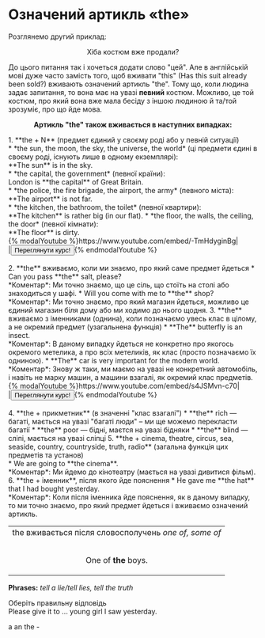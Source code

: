 # Означений артикль «the»
Розглянемо другий приклад:
<p align="center"><span class="p1">Хiба костюм вже продали?</span></p>

До цього питання так i хочеться додати слово "цей". Але в англiйськiй мовi дуже часто замiсть того, щоб вживати "this" (Has this suit already been sold?) вживають означений артикль "thе". Тому що, коли людина задає запитання, то вона має на увазi **певний** костюм. Можливо, це той костюм, про який вона вже мала бесiду з iншою людиною й та/той зрозумiє, про що йде мова.

<p align="center"><b>Артикль "the" також вживається в наступних випадках:</b></p>
1. <span class="p1">**the + N**</span> (предмет єдиний у своєму родi або у певнiй ситуацiї)<br>
 * *the sun, the moon, the sky, the universe, the world* (цi предмети єдинi в своєму родi, iснують лише в одному екземплярi):<br>
 **The sun** is in the sky.<br>
 * *the capital, the government* (певної країни):<br>
 London is **the capital** of Great Britain.<br>
 * *the police, the fire brigade, the airport, the army* (певного мiста):<br>
 **The airport** is not far.<br>
 * *the kitchen, the bathroom, the toilet* (певної квартири):<br>
 **The kitchen** is rather big (in our flat).
 * *the floor, the walls, the ceiling, the door* (певної кiмнати):<br>
 **The floor** is dirty.<br>
<div>
{% modalYoutube %}https://www.youtube.com/embed/-TmHdyginBg|
<div class="popup" style="background-image: url('https://cdn.rawgit.com/chudaol/ed-era-book-english/master/picsforvid/vzhivannya_article_the(1).png');">
  <div id="youtube-logo">
  </div>
</div>
|<a href="https://study.ed-era.com/courses/EdEra/E101/e101/about"><button class="but">Переглянути курс!</button></a>{% endmodalYoutube %}
</div><br>
2. <span class="p1">**the**</span> вживаємо, коли ми знаємо, про який саме предмет йдеться
 * Can you pass **the** salt, please?<br>
  *Коментар*: Ми точно знаємо, що це сiль, що стоїть на столi
або знаходиться у шафi.
 * Will you come with me to **the** shop?<br>
  *Коментар*: Ми точно знаємо, про який магазин йдеться, можливо це єдиний магазин бiля дому або ми ходимо до нього щодня.
3. <span class="p1">**the**</span> вживаємо з iменниками (однина), коли позначаємо увесь клас в цiлому, а не окремий предмет (узагальнена функцiя)
 * **The** butterfly is an insect.<br>
 *Коментар*: В даному випадку йдеться не конкретно про якогось окремого метелика, а про всiх метеликiв, як клас (просто позначаємо їх одниною).
 * **The** car is very important for the modern world.<br>
 *Коментар*: Знову ж таки, ми маємо на увазi не конкретний автомобiль, i навiть не марку машин, а машини взагалi, як окремий клас предметiв.<br>
<div>
{% modalYoutube %}https://www.youtube.com/embed/s4JSMvn-c70|
<div class="popup" style="background-image: url('https://cdn.rawgit.com/chudaol/ed-era-book-english/master/picsforvid/vzhivannya_article_the(2).png');">
  <div id="youtube-logo">
  </div>
</div>
|<a href="https://study.ed-era.com/courses/EdEra/E101/e101/about"><button class="but">Переглянути курс!</button></a>{% endmodalYoutube %}
</div><br>
4. <span class="p1">**the + прикметник**</span> (в значеннi "клас взагалi")
 * **the** rich — багатi, мається на увазi "багатi люди" – ми ще можемо перекласти багатiї
 * **the** poor — бiднi, маєтся на увазi бiдняки
 * **the** blind — слiпi, мається на увазi слiпцi
5. <span class="p1">**the + cinema, theatre, circus, sea, seaside, country, countryside, truth, radio**</span> (загальна функцiя цих предметiв та установ)<br>
 * We are going to **the cinema**.<br>
 *Коментар*: Ми йдемо до кiнотеатру (мається на увазi дивитися фiльм).
6. <span class="p1">**the + iменник**</span>, пiсля якого йде пояснення
 * He gave me **the hat** that I had bought yesterday.<br>
 *Коментар*: Коли пiсля iменника йде пояснення, як в даному
випадку, то ми точно знаємо, про який предмет йдеться i
вживаємо означений артикль.

<table>
<tr>
<td>
<span class="p1">the</span> вживається пiсля словосполучень <span class="p1"><i>one of, some of</i></span><br><br>
<p align="center">One of <b>the</b> boys.</p>
</td>
</tr>
</table>

<span class="p1">**Phrases:**</span> *tell a lie/tell lies, tell the truth*

<quiz correctLabel="correct" incorrectLabel="incorrect" checkLabel="check">
 <question text="">
  <p>Оберіть правильну відповідь<br>Please give it to ... young girl I saw yesterday.</p>
  <answer>a</answer>
  <answer>an</answer>
  <answer correct>the</answer>
  <answer>-</answer>
 </question>
</quiz>